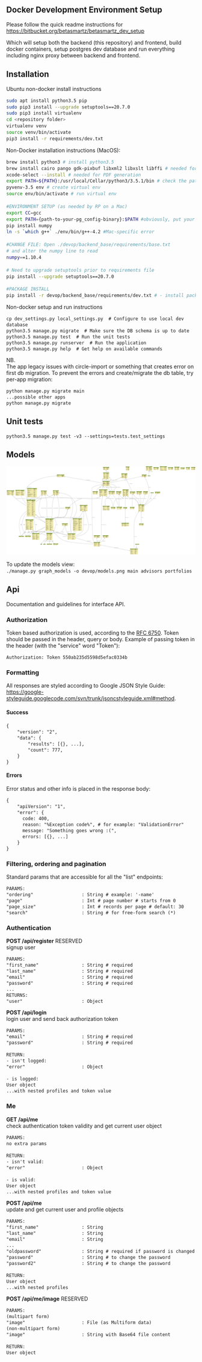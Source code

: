 ## Docker Development Environment Setup
Please follow the quick readme instructions for https://bitbucket.org/betasmartz/betasmartz_dev_setup

Which will setup both the backend (this repository) and frontend, build docker containers, setup postgres dev database and run everything including nginx proxy between backend and frontend.


## Installation
Ubuntu non-docker install instructions

```sh
sudo apt install python3.5 pip
sudo pip3 install --upgrade setuptools==20.7.0
sudo pip3 install virtualenv
cd <repository folder>
virtualenv venv
source venv/bin/activate
pip3 install -r requirements/dev.txt
```

Non-Docker installation instructions (MacOS):

```sh
brew install python3 # install python3.5
brew install cairo pango gdk-pixbuf libxml2 libxslt libffi # needed for PDF generation
xcode-select --install # needed for PDF generation
export PATH=${PATH}:/usr/local/Cellar/python3/3.5.1/bin # check the path
pyvenv-3.5 env # create virtual env
source env/bin/activate # run virtual env

#ENVIRONMENT SETUP (as needed by RP on a Mac)
export CC=gcc
export PATH={path-to-your-pg_config-binary}:$PATH #obviously, put your own path in there. My export was export PATH=/Applications/Postgres.app/Contents/Versions/latest/bin:$PATH 
pip install numpy
ln -s `which g++` ./env/bin/g++-4.2 #Mac-specific error

#CHANGE FILE: Open ./devop/backend_base/requirements/base.txt
# and alter the numpy line to read
numpy==1.10.4

# Need to upgrade setuptools prior to requirements file
pip install --upgrade setuptools==20.7.0

#PACKAGE INSTALL
pip install -r devop/backend_base/requirements/dev.txt # - install packages
```

Non-docker setup and run instructions
```
cp dev_settings.py local_settings.py  # Configure to use local dev database
python3.5 manage.py migrate  # Make sure the DB schema is up to date
python3.5 manage.py test  # Run the unit tests
python3.5 manage.py runserver  # Run the application
python3.5 manage.py help  # Get help on available commands
```

NB.  
The app legacy issues with circle-import or something 
that creates error on first db migration.
To prevent the errors and create/migrate the db table, try per-app migration:
```
python manage.py migrate main
...possible other apps
python manage.py migrate
```

## Unit tests
```
python3.5 manage.py test -v3 --settings=tests.test_settings
```

## Models
![models](devop/models.png)

To update the models view:  
`./manage.py graph_models -o devop/models.png main advisors portfolios`



## Api
Documentation and guidelines for interface API.


### Authorization

Token based authorization is used, according to the [RFC 6750](http://tools.ietf.org/html/rfc6750). Token should be passed in the header, query or body. Example of passing token in the header (with the "service" word "Token"):
```
Authorization: Token 550ab235d5598d5efac0334b
```


### Formatting
All responses are styled according to Google JSON Style Guide:  
https://google-styleguide.googlecode.com/svn/trunk/jsoncstyleguide.xml#method.  

#### Success
```
{
    "version": "2",
    "data": {
        "results": [{}, ...],
        "count": 777,
    }
}
```


#### Errors
Error status and other info is placed in the response body:  
```
{
    "apiVersion": "1",
    "error": {
      code: 400,
      reason: "%Exception code%", # for example: "ValidationError"
      message: "Something goes wrong :(",
      errors: [{}, ...]
    }
}
```


### Filtering, ordering and pagination

Standard params that are accessible for all the "list" endpoints:
```
PARAMS:
"ordering"                  : String # example: '-name'
"page"                      : Int # page number # starts from 0
"page_size"                 : Int # records per page # default: 30
"search"                    : String # for free-form search (*)
```


### Authentication

**POST /api/register**  RESERVED  
signup user
```
PARAMS:
"first_name"                : String # required
"last_name"                 : String # required
"email"                     : String # required
"password"                  : String # required
...
RETURNS:
"user"                      : Object
```

**POST /api/login**  
login user and send back authorization token
```
PARAMS:
"email"                     : String # required
"password"                  : String # required

RETURN:
- isn't logged:
"error"                     : Object

- is logged:
User object
...with nested profiles and token value
```


### Me

**GET /api/me**  
check authentication token validity and get current user object
```
PARAMS:
no extra params

RETURN:
- isn't valid:
"error"                     : Object

- is valid:
User object
...with nested profiles and token value
```


**POST /api/me**  
update and get current user and profile objects
```
PARAMS:
"first_name"                : String
"last_name"                 : String
"email"                     : String
...
"oldpassword"               : String # required if password is changed
"password"                  : String # to change the password
"password2"                 : String # to change the password

RETURN:
User object
...with nested profiles
```

**POST /api/me/image**  RESERVED  
```
PARAMS:
(multipart form)
"image"                     : File (as Multiform data)
(non-multipart form)
"image"                     : String with Base64 file content

RETURN:
User object
```
